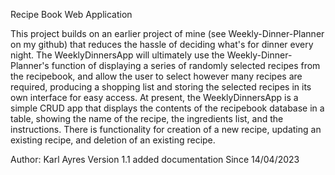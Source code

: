 Recipe Book Web Application

This project builds on an earlier project of mine (see Weekly-Dinner-Planner on my github) that reduces the
hassle of deciding what's for dinner every night. The WeeklyDinnersApp will ultimately use the
Weekly-Dinner-Planner's function of displaying a series of randomly selected recipes from the recipebook,
and allow the user to select however many recipes are required, producing a shopping list and storing the 
selected recipes in its own interface for easy access.
At present, the WeeklyDinnersApp is a simple CRUD app that displays the contents of the recipebook database in a
table, showing the name of the recipe, the ingredients list, and the instructions. There is functionality for
creation of a new recipe, updating an existing recipe, and deletion of an existing recipe.

Author: Karl Ayres
Version 1.1 added documentation
Since 14/04/2023
